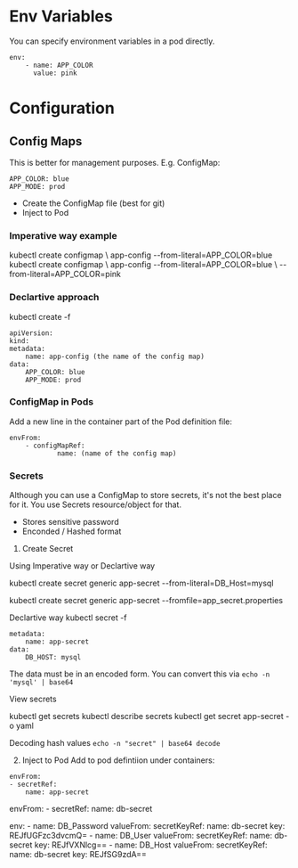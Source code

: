# Env Variables

You can specify environment variables in a pod directly.

```
env:
    - name: APP_COLOR
      value: pink
```

# Configuration 
## Config Maps
This is better for management purposes. E.g. ConfigMap:

```
APP_COLOR: blue
APP_MODE: prod
```

- Create the ConfigMap file (best for git)
- Inject to Pod

### Imperative way example
kubectl create configmap \ app-config --from-literal=APP_COLOR=blue
kubectl create configmap \ app-config --from-literal=APP_COLOR=blue \  --from-literal=APP_COLOR=pink


### Declartive approach
kubectl create -f 

```
apiVersion:
kind:
metadata:
    name: app-config (the name of the config map)
data:
    APP_COLOR: blue
    APP_MODE: prod
```

### ConfigMap in Pods
Add a new line in the container part of the Pod definition file:
```
envFrom:
    - configMapRef:
            name: (name of the config map)
```

### Secrets
Although you can use a ConfigMap to store secrets, it's not the best place for it. You use Secrets resource/object for that.

- Stores sensitive password
- Enconded / Hashed format

1. Create Secret

Using Imperative way or Declartive way

kubectl create secret generic app-secret --from-literal=DB_Host=mysql

kubectl create secret generic app-secret --fromfile=app_secret.properties 

Declartive way
kubectl secret -f
```
metadata:
    name: app-secret
data:
    DB_HOST: mysql
```
The data must be in an encoded form. You can convert this via `echo -n 'mysql' | base64`

View secrets

kubectl get secrets
kubectl describe secrets
kubectl get secret app-secret -o yaml

Decoding hash values
`echo -n "secret" | base64 decode`

2. Inject to Pod
Add to pod defintiion under containers:
``` 
envFrom:
- secretRef:
    name: app-secret
```

 envFrom:
    - secretRef:
      name: db-secret

 env:
      - name: DB_Password
        valueFrom:
          secretKeyRef:
            name: db-secret
            key: REJfUGFzc3dvcmQ=
      - name: DB_User
        valueFrom:
          secretKeyRef:
            name: db-secret
            key: REJfVXNlcg==
      - name: DB_Host
        valueFrom:
          secretKeyRef:
            name: db-secret
            key: REJfSG9zdA==
